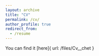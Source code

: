 ```yaml
---
layout: archive
title: "CV"
permalink: /cv/
author_profile: true
redirect_from:
  - /resume
---
```

You can find it [here]{ url: /files/Cv__chet  }
